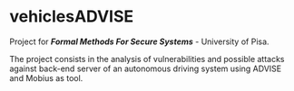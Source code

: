 # vehiclesADVISE
Project for ***Formal Methods For Secure Systems*** - University of Pisa.

The project consists in the analysis of vulnerabilities and possible attacks against back-end server of an autonomous driving system using ADVISE and Mobius as tool.
